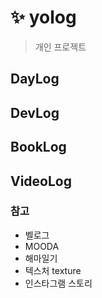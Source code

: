 # ✨ yolog
> 개인 프로젝트

## DayLog

## DevLog

## BookLog

## VideoLog

### 참고
- 벨로그
- MOODA
- 해마일기
- 텍스처 texture
- 인스타그램 스토리
